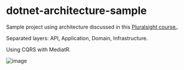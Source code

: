 # dotnet-architecture-sample

Sample project using architecture discussed in this [Pluralsight course.](https://app.pluralsight.com/library/courses/architecting-asp-dot-net-core-applications-best-practices/).

Separated layers: API, Application, Domain, Infrastructure.

Using CQRS with MediatR.

![image](https://user-images.githubusercontent.com/8474126/120468419-1d110780-c399-11eb-891a-16ecaee58f78.png)
